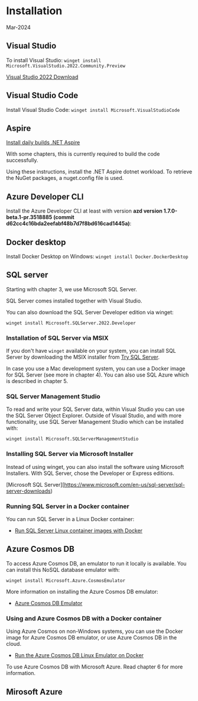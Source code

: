 # Installation

Mar-2024

## Visual Studio

To install Visual Studio: `winget install Microsoft.VisualStudio.2022.Community.Preview`

[Visual Studio 2022 Download](https://visualstudio.microsoft.com/downloads/)

## Visual Studio Code

Install Visual Studio Code: `winget install Microsoft.VisualStudioCode`

## Aspire

[Install daily builds .NET Aspire](https://github.com/dotnet/aspire/blob/main/docs/using-latest-daily.md)

With some chapters, this is currently required to build the code successfully.

Using these instructions, install the .NET Aspire dotnet workload. To retrieve the NuGet packages, a nuget.config file is used.

## Azure Developer CLI

Install the Azure Developer CLI at least with version **azd version 1.7.0-beta.1-pr.3518885 (commit d62cc4c16bda2eefabf48b7d7f8bd616cad1445a)**:



## Docker desktop

Install Docker Desktop on Windows: `winget install Docker.DockerDesktop`

## SQL server

Starting with chapter 3, we use Microsoft SQL Server.

SQL Server comes installed together with Visual Studio.

You can also download the SQL Server Developer edition via winget:

`winget install Microsoft.SQLServer.2022.Developer`

### Installation of SQL Server via MSIX

If you don't have `winget` available on your system, you can install SQL Server by downloading the MSIX installer from [Try SQL Server](https://www.microsoft.com/sql-server/sql-server-downloads). 

In case you use a Mac development system, you can use a Docker image for SQL Server (see more in chapter 4). You can also use SQL Azure which is described in chapter 5.

### SQL Server Management Studio

To read and write your SQL Server data, within Visual Studio you can use the SQL Server Object Explorer. Outside of Visual Studio, and with more functionality, use SQL Server Management Studio which can be installed with:

`winget install Microsoft.SQLServerManagementStudio`

### Installing SQL Server via Microsoft Installer

Instead of using winget, you can also install the software using Microsoft Installers. With SQL Server, chose the Developer or Express editions.

[Microsoft SQL Server][https://www.microsoft.com/en-us/sql-server/sql-server-downloads)

### Running SQL Server in a Docker container

You can run SQL Server in a Linux Docker container:

* [Run SQL Server Linux container images with Docker](https://learn.microsoft.com/en-us/sql/linux/quickstart-install-connect-docker)

## Azure Cosmos DB

To access Azure Cosmos DB, an emulator to run it locally is available. You can install this NoSQL database emulator with:

`winget install Microsoft.Azure.CosmosEmulator`

More information on installing the Azure Cosmos DB emulator:

* [Azure Cosmos DB Emulator](https://learn.microsoft.com/en-us/azure/cosmos-db/local-emulator?tabs=ssl-netstd21#install-the-emulator)

### Using and Azure Cosmos DB with a Docker container

Using Azure Cosmos on non-Windows systems, you can use the Docker image for Azure Cosmos DB emulator, or use Azure Cosmos DB in the cloud.

* [Run the Azure Cosmos DB Linux Emulator on Docker](https://learn.microsoft.com/en-us/azure/cosmos-db/docker-emulator-linux)

To use Azure Cosmos DB with Microsoft Azure. Read chapter 6 for more information.

## Mirosoft Azure

